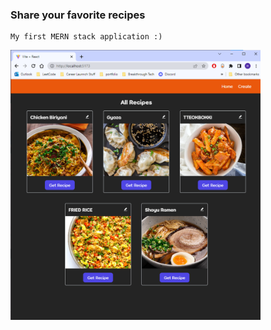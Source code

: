 ### Share your favorite recipes 
    My first MERN stack application :)
<img src='.\client\public\home.png' width='400' />
